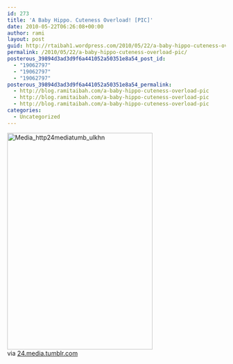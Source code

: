 ```yaml
---
id: 273
title: 'A Baby Hippo. Cuteness Overload! [PIC]'
date: 2010-05-22T06:26:08+00:00
author: rami
layout: post
guid: http://rtaibah1.wordpress.com/2010/05/22/a-baby-hippo-cuteness-overload-pic
permalink: /2010/05/22/a-baby-hippo-cuteness-overload-pic/
posterous_39894d3ad3d9f6a441052a50351e8a54_post_id:
  - "19062797"
  - "19062797"
  - "19062797"
posterous_39894d3ad3d9f6a441052a50351e8a54_permalink:
  - http://blog.ramitaibah.com/a-baby-hippo-cuteness-overload-pic
  - http://blog.ramitaibah.com/a-baby-hippo-cuteness-overload-pic
  - http://blog.ramitaibah.com/a-baby-hippo-cuteness-overload-pic
categories:
  - Uncategorized
---
```

<div class="posterous_bookmarklet_entry">
  <div class='p_embed p_image_embed'>
    <img alt="Media_http24mediatumb_ulkhn" height="500" src="http://139.59.20.41/wp-content/uploads/2011/12/media_http24mediatumb_ulkhn-scaled500.jpg?w=201" width="335" />
  </div>
  
  <div class="posterous_quote_citation">
    via <a href="http://24.media.tumblr.com/tumblr_l2pegpk4Nk1qc0liro1_400.jpg">24.media.tumblr.com</a>
  </div></p>
</div>